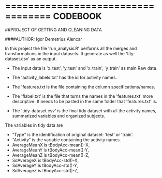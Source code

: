 ==================================
CODEBOOK
==================================
##PROJECT OF GETTING AND CLEANING DATA

####AUTHOR: Igor Demetrius Alencar

In this project the file 'run_analysis.R' performs all the merges and transformations in the input datasets. It generate as well the 'tity-dataset.csv' as an output.

- The input data is 'x_test', 'y_test' and 'x_train', 'y_train' as main Raw data.

- The 'activity_labels.txt' has the id for activity names.
- The 'features.txt is the file containing the column specifications/names.
- The 'flabel.txt' is the file that turns the names in the 'features.txt' more descriptive. It needs to be pasted in the same folder that 'features.txt' is.

- The 'tidy-dataset.csv' is the final tidy dataset with all the activity names, summarized variables and organized subjects.

The variables in tidy data are

- "Type" is the identification of original dataset: 'test' or 'train'.
- "Activity" is the variable containing the activity names.
- AverageMeanX is tBodyAcc-mean()-X, 
- AverageMeanY is tBodyAcc-mean()-Y,
- AverageMeanZ is tBodyAcc-mean()-Z,
- SdAverageX is tBodyAcc-std()-X, 
- SdAverageY is tBodyAcc-std()-Y, 
- SdAverageZ is tBodyAcc-std()-Z, 
